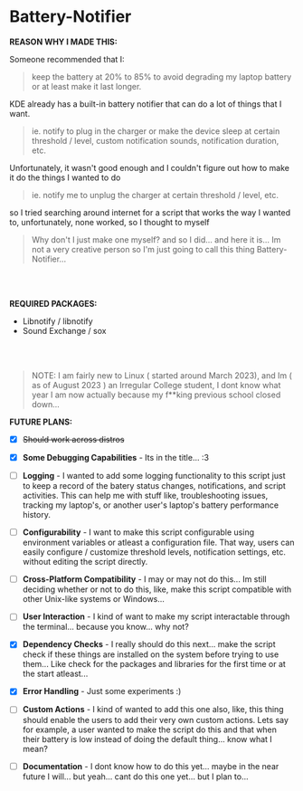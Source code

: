 # Battery-Notifier

**REASON WHY I MADE THIS:**

Someone recommended that I:
> keep the battery at 20% to 85% to avoid degrading my laptop battery or at least make it last longer.

KDE already has a built-in battery notifier that can do a lot of things that I want.

> ie. notify to plug in the charger or make the device sleep at certain threshold / level, custom notification sounds, notification duration, etc.

Unfortunately, it wasn't good enough and I couldn't figure out how to make it do the things I wanted to do

> ie. notify me to unplug the charger at certain threshold / level, etc.

so I tried searching around internet for a script that works the way I wanted to, unfortunately, none worked, so I thought to myself

> Why don't I just make one myself?
and so I did... and here it is... Im not a very creative person so I'm just going to call this thing Battery-Notifier...

<br>
<br>

**REQUIRED PACKAGES:**
* Libnotify / libnotify
* Sound Exchange / sox

<br>
<br>

> NOTE:
> I am fairly new to Linux ( started around March 2023), and Im ( as of August 2023 ) an Irregular College student, I dont know what year I am now actually because my f**king previous school closed down...

**FUTURE PLANS:**
* [x] ~~Should work across distros~~

* [x] <b>Some Debugging Capabilities</b> - Its in the title... :3

* [ ] <b>Logging</b> - I wanted to add some logging functionality to this script just to keep a record of the batery status changes, notifications, and script activities. This can help me with stuff like, troubleshooting issues, tracking my laptop's, or another user's laptop's battery performance history.

* [ ] <b>Configurability</b> - I want to make this script configurable using environment variables or atleast a configuration file. That way, users can easily configure / customize threshold levels, notification settings, etc. without editing the script directly.

* [ ] <b>Cross-Platform Compatibility</b> - I may or may not do this... Im still deciding whether or not to do this, like, make this script compatible with other Unix-like systems or Windows...

* [ ] <b>User Interaction</b> - I kind of want to make my script interactable through the terminal... because you know... why not?

* [x] <b>Dependency Checks</b> - I really should do this next... make the script check if these things are installed on the system before trying to use them... Like check for the packages and libraries for the first time or at the start atleast...

* [x] <b>Error Handling</b> - Just some experiments :)

* [ ] <b>Custom Actions</b> - I kind of wanted to add this one also, like, this thing should enable the users to add their very own custom actions. Lets say for example, a user wanted to make the script do this and that when their battery is low instead of doing the default thing... know what I mean?

* [ ] <b>Documentation</b> - I dont know how to do this yet... maybe in the near future I will... but yeah... cant do this one yet... but I plan to...

